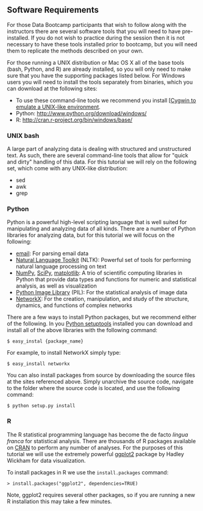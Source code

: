 ## Software Requirements ##

For those Data Bootcamp participants that wish to follow along with the instructors there are several software tools that you will need to have pre-installed.  If you do not wish to practice during the session then it is not necessary to have these tools installed prior to bootcamp, but you will need them to replicate the methods described on your own.

For those running a UNIX distribution or Mac OS X all of the base tools (bash, Python, and R) are already installed, so you will only need to make sure that you have the supporting packages listed below.  For Windows users you will need to install the tools separately from binaries, which you can download at the following sites:

 - To use these command-line tools we recommend you install [[Cygwin to emulate a UNIX-like environment](http://www.cygwin.com/).
 - Python: http://www.python.org/download/windows/
 - R: http://cran.r-project.org/bin/windows/base/

### UNIX bash ###

A large part of analyzing data is dealing with structured and unstructured text.  As such, there are several command-line tools that allow for "quick and dirty" handling of this data.  For this tutorial we will rely on the following set, which come with any UNIX-like distribution:

 - sed
 - awk
 - grep

### Python ###

Python is a powerful high-level scripting language that is well suited for manipulating and analyzing data of all kinds.  There are a number of Python libraries for analyzing data, but for this tutorial we will focus on the following:

 - [email](http://docs.python.org/library/email.parser.html): For parsing email data
 - [Natural Language Toolkit](http://www.nltk.org/download) (NLTK):  Powerful set of tools for performing natural language processing on text
 - [NumPy](http://numpy.scipy.org/), [SciPy](http://www.scipy.org/), [matplotlib](http://matplotlib.sourceforge.net/): A trio of scientific computing libraries in Python that provide data types and functions for numeric and statistical analysis, as well as visualization
 - [Python Image Library](http://pypi.python.org/pypi/PIL) (PIL): For the statistical analysis of image data
 - [NetworkX](http://networkx.lanl.gov/): For the creation, manipulation, and study of the structure, dynamics, and functions of complex networks
 
There are a few ways to install Python packages, but we recommend either of the following.  In you [Python setuptools](http://pypi.python.org/pypi/setuptools) installed you can download and install all of the above libraries with the following command:

    $ easy_instal {package_name}
    
For example, to install NetworkX simply type:

    $ easy_install networkx
    
You can also install packages from source by downloading the source files at the sites referenced above.  Simply unarchive the source code, navigate to the folder where the source code is located, and use the following command:

    $ python setup.py install
 
### R ###

The R statistical programming language has become the de facto *lingua franca* for statistical analysis.  There are thousands of R packages available on [CRAN](http://cran.r-project.org/) to perform any number of analyses.  For the purposes of this tutorial we will use the extremely powerful [ggplot2](http://had.co.nz/ggplot2/) package by Hadley Wickham for data visualization.

To install packages in R we use the ``install.packages`` command:

    > install.packages("ggplot2", dependencies=TRUE)
    
Note, ggplot2 requires several other packages, so if you are running a new R installation this may take a few minutes.
 